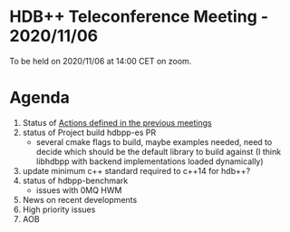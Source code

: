 # HDB++ Teleconference Meeting - 2020/11/06

To be held on 2020/11/06 at 14:00 CET on zoom.

# Agenda
 
 1. Status of [Actions defined in the previous meetings](https://github.com/tango-controls-hdbpp/meeting-minutes/blob/master/2020-09-04/Minutes.md#summary-of-remaining-actions)
 2. status of Project build hdbpp-es PR
    * several cmake flags to build, maybe examples needed, need to decide which should be the default library to build against (I think libhdbpp with backend implementations loaded dynamically)
 3. update minimum c++ standard required to c++14 for hdb++?
 4. status of hdbpp-benchmark
    * issues with 0MQ HWM 
 5. News on recent developments
 6. High priority issues
 7. AOB
